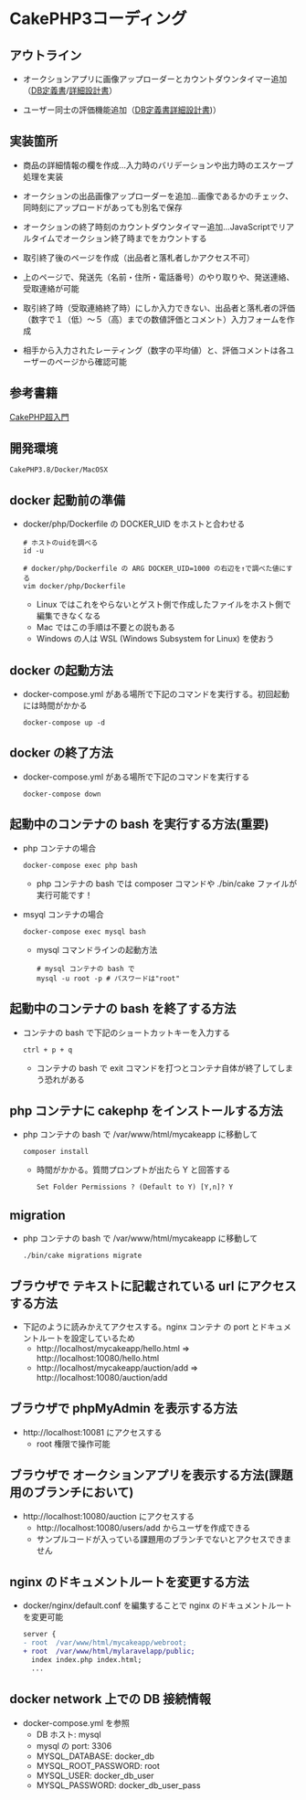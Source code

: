 # CakePHP3コーディング

## アウトライン

- オークションアプリに画像アップローダーとカウントダウンタイマー追加（[DB定義書](https://docs.google.com/spreadsheets/d/1ArKGZ3wbabl3wbAF-Z8NGqVU9kXZNmabJZ3CF93oCo4/edit#gid=0)/[詳細設計書](https://docs.google.com/document/d/1-bsMadw-6Y8pNpBtJJdzMvYpkCoNGJBjXNciJX5Kudc/edit#heading=h.2ku92wj4gass)）



- ユーザー同士の評価機能追加（[DB定義書](https://docs.google.com/spreadsheets/d/1i22HgUykUn5hdNGy3_c2qXfKA_kp-SsIJ4Qp65YfoFw/edit#gid=0)[詳細設計書](https://docs.google.com/document/d/1t7oVXwr0tgAfDz58eBnsfhLHraRQAxvWdUCB1fIZ4Mc/edit))）

## 実装箇所

- 商品の詳細情報の欄を作成...入力時のバリデーションや出力時のエスケープ処理を実装
- オークションの出品画像アップローダーを追加...画像であるかのチェック、同時刻にアップロードがあっても別名で保存
- オークションの終了時刻のカウントダウンタイマー追加...JavaScriptでリアルタイムでオークション終了時までをカウントする

- 取引終了後のページを作成（出品者と落札者しかアクセス不可）
- 上のページで、発送先（名前・住所・電話番号）のやり取りや、発送連絡、受取連絡が可能
- 取引終了時（受取連絡終了時）にしか入力できない、出品者と落札者の評価（数字で１（低）〜５（高）までの数値評価とコメント）入力フォームを作成
- 相手から入力されたレーティング（数字の平均値）と、評価コメントは各ユーザーのページから確認可能


## 参考書籍
[CakePHP超入門](https://www.amazon.co.jp/gp/product/B07CKHQ4KR/)

## 開発環境
```
CakePHP3.8/Docker/MacOSX
```

## docker 起動前の準備

- docker/php/Dockerfile の DOCKER_UID をホストと合わせる

  ```
  # ホストのuidを調べる
  id -u

  # docker/php/Dockerfile の ARG DOCKER_UID=1000 の右辺を↑で調べた値にする
  vim docker/php/Dockerfile
  ```

  - Linux ではこれをやらないとゲスト側で作成したファイルをホスト側で編集できなくなる
  - Mac ではこの手順は不要との説もある
  - Windows の人は WSL (Windows Subsystem for Linux) を使おう

## docker の起動方法

- docker-compose.yml がある場所で下記のコマンドを実行する。初回起動には時間がかかる

  ```
  docker-compose up -d
  ```

## docker の終了方法

- docker-compose.yml がある場所で下記のコマンドを実行する

  ```
  docker-compose down
  ```

## 起動中のコンテナの bash を実行する方法(重要)

- php コンテナの場合

  ```
  docker-compose exec php bash
  ```

  - php コンテナの bash では composer コマンドや ./bin/cake ファイルが実行可能です！

- msyql コンテナの場合

  ```
  docker-compose exec mysql bash
  ```

  - mysql コマンドラインの起動方法

    ```
    # mysql コンテナの bash で
    mysql -u root -p # パスワードは"root"
    ```

## 起動中のコンテナの bash を終了する方法

- コンテナの bash で下記のショートカットキーを入力する

  ```
  ctrl + p + q
  ```

  - コンテナの bash で exit コマンドを打つとコンテナ自体が終了してしまう恐れがある

## php コンテナに cakephp をインストールする方法

- php コンテナの bash で /var/www/html/mycakeapp に移動して

  ```
  composer install
  ```

  - 時間がかかる。質問プロンプトが出たら Y と回答する

    ```
    Set Folder Permissions ? (Default to Y) [Y,n]? Y
    ```

## migration

- php コンテナの bash で /var/www/html/mycakeapp に移動して

  ```
  ./bin/cake migrations migrate
  ```

## ブラウザで テキストに記載されている url にアクセスする方法

- 下記のように読みかえてアクセスする。nginx コンテナ の port とドキュメントルートを設定しているため
  - http://localhost/mycakeapp/hello.html ⇒ http://localhost:10080/hello.html
  - http://localhost/mycakeapp/auction/add ⇒ http://localhost:10080/auction/add

## ブラウザで phpMyAdmin を表示する方法

- http://localhost:10081 にアクセスする
  - root 権限で操作可能

## ブラウザで オークションアプリを表示する方法(課題用のブランチにおいて)

- http://localhost:10080/auction にアクセスする
  - http://localhost:10080/users/add からユーザを作成できる
  - サンプルコードが入っている課題用のブランチでないとアクセスできません

## nginx のドキュメントルートを変更する方法

- docker/nginx/default.conf を編集することで nginx のドキュメントルートを変更可能

  ```diff
  server {
  - root  /var/www/html/mycakeapp/webroot;
  + root  /var/www/html/mylaravelapp/public;
    index index.php index.html;
    ...
  ```

## docker network 上での DB 接続情報

- docker-compose.yml を参照
  - DB ホスト: mysql
  - mysql の port: 3306
  - MYSQL_DATABASE: docker_db
  - MYSQL_ROOT_PASSWORD: root
  - MYSQL_USER: docker_db_user
  - MYSQL_PASSWORD: docker_db_user_pass
